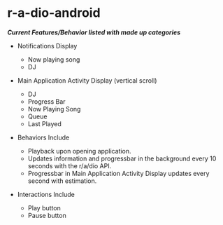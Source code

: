 r-a-dio-android
===============

***Current Features/Behavior listed with made up categories***

* Notifications Display
  - Now playing song 
  - DJ 
  
* Main Application Activity Display (vertical scroll)
  - DJ
  - Progress Bar
  - Now Playing Song
  - Queue
  - Last Played
  
* Behaviors Include
  - Playback upon opening application.
  - Updates information and progressbar in the background every 10 seconds with the r/a/dio API.
  - Progressbar in Main Application Activity Display updates every second with estimation.
  
* Interactions Include
  - Play button
  - Pause button
